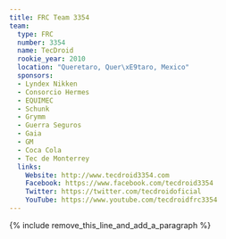 ```yaml
---
title: FRC Team 3354
team:
  type: FRC
  number: 3354
  name: TecDroid
  rookie_year: 2010
  location: "Queretaro, Quer\xE9taro, Mexico"
  sponsors:
  - Lyndex Nikken
  - Consorcio Hermes
  - EQUIMEC
  - Schunk
  - Grymm
  - Guerra Seguros
  - Gaia
  - GM
  - Coca Cola
  - Tec de Monterrey
  links:
    Website: http://www.tecdroid3354.com
    Facebook: https://www.facebook.com/tecdroid3354
    Twitter: https://twitter.com/tecdroidoficial
    YouTube: https://www.youtube.com/tecdroidfrc3354
---
```


{% include remove_this_line_and_add_a_paragraph %}